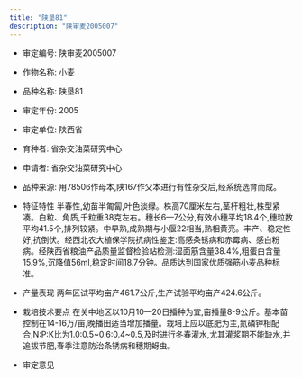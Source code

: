 ```yaml
---
title: "陕垦81"
description: "陕审麦2005007"
---
```

* 审定编号:  陕审麦2005007

*  作物名称:  小麦

*  品种名称:  陕垦81

*  审定年份:  2005

*  审定单位:  陕西省

* 育种者:  省杂交油菜研究中心

*  申请者:  省杂交油菜研究中心

*  品种来源:  用78506作母本,陕167作父本进行有性杂交后,经系统选育而成。

*  特征特性
半春性,幼苗半匍匐,叶色淡绿。株高70厘米左右,茎杆粗壮,株型紧凑。白粒、角质,千粒重38克左右。穗长6—7公分,有效小穗平均18.4个,穗粒数平均41.5个,排列较紧。中早熟,成熟期与小偃22相当,熟相黄亮。丰产、稳定性好,抗倒伏。经西北农大植保学院抗病性鉴定:高感条锈病和赤霉病、感白粉病。经陕西省粮油产品质量监督检验站检测:湿面筋含量38.4%,粗蛋白含量15.9%,沉降值56ml,稳定时间18.7分钟。品质达到国家优质强筋小麦品种标准。

*  产量表现
两年区试平均亩产461.7公斤,生产试验平均亩产424.6公斤。

*  栽培技术要点
在关中地区以10月10—20日播种为宜,亩播量8-9公斤。基本苗控制在14-16万/亩,晚播田适当增加播量。栽培上应以底肥为主,氮磷钾相配合,N:P:K比为1.0:0.5~0.6:0.4~0.5,及时进行冬春灌水,尤其灌浆期不能缺水,并追拔节肥,春季注意防治条锈病和穗期蚜虫。

*  审定意见

